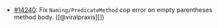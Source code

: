 * [#14240](https://github.com/rubocop/rubocop/issues/14240): Fix `Naming/PredicateMethod` cop error on empty parentheses method body. ([@viralpraxis][])
